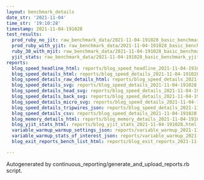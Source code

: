 ```yaml
---
layout: benchmark_details
date_str: '2021-11-04'
time_str: '19:10:28'
timestamp: 2021-11-04-191028
test_results:
  prod_ruby_no_jit: raw_benchmark_data/2021-11-04-191028_basic_benchmark_prod_ruby_no_jit.json
  prod_ruby_with_yjit: raw_benchmark_data/2021-11-04-191028_basic_benchmark_prod_ruby_with_yjit.json
  ruby_30_with_mjit: raw_benchmark_data/2021-11-04-191028_basic_benchmark_ruby_30_with_mjit.json
  yjit_stats: raw_benchmark_data/2021-11-04-191028_basic_benchmark_yjit_stats.json
reports:
  blog_speed_headline_html: reports/blog_speed_headline_2021-11-04-191028.html
  blog_speed_details_html: reports/blog_speed_details_2021-11-04-191028.html
  blog_speed_details_raw_details_html: reports/blog_speed_details_2021-11-04-191028.raw_details.html
  blog_speed_details_svg: reports/blog_speed_details_2021-11-04-191028.svg
  blog_speed_details_head_svg: reports/blog_speed_details_2021-11-04-191028.head.svg
  blog_speed_details_back_svg: reports/blog_speed_details_2021-11-04-191028.back.svg
  blog_speed_details_micro_svg: reports/blog_speed_details_2021-11-04-191028.micro.svg
  blog_speed_details_tripwires_json: reports/blog_speed_details_2021-11-04-191028.tripwires.json
  blog_speed_details_csv: reports/blog_speed_details_2021-11-04-191028.csv
  blog_memory_details_html: reports/blog_memory_details_2021-11-04-191028.html
  blog_yjit_stats_html: reports/blog_yjit_stats_2021-11-04-191028.html
  variable_warmup_warmup_settings_json: reports/variable_warmup_2021-11-04-191028.warmup_settings.json
  variable_warmup_stats_of_interest_json: reports/variable_warmup_2021-11-04-191028.stats_of_interest.json
  blog_exit_reports_bench_list_html: reports/blog_exit_reports_2021-11-04-191028.bench_list.html

---
```

Autogenerated by continuous_reporting/generate_and_upload_reports.rb script.

